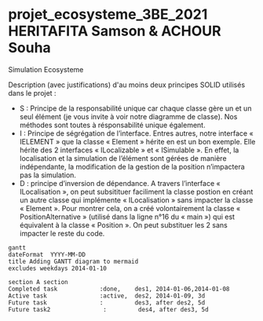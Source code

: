 # projet_ecosysteme_3BE_2021 HERITAFITA Samson & ACHOUR Souha
Simulation Ecosysteme


Description (avec justifications) d'au moins deux principes SOLID utilisés dans le projet : 
- S : Principe de la responsabilité unique car chaque classe gère un et un seul élément (je vous invite à voir notre diagramme de classe).  Nos méthodes sont toutes à résponsabilité unique également.
- I : Principe de ségrégation de l’interface. Entres autres, notre interface « IELEMENT » que la classe « Element » hérite en est un bon exemple. Elle hérite des 2 interfaces « ILocalizable » et « ISimulable ». En effet, la localisation et la simulation de l’élément sont gérées de manière indépendante, la modification de la gestion de la position n’impactera pas la simulation. 
- D : principe d’inversion de dépendance. A travers l’interface « ILocalisation », on peut subsitituer  faciliment la classe postion en créant un autre classe qui implémente « ILocalisation » sans impacter la classe « Element ». Pour montrer cela, on a créé volontairement la classe « PositionAlternative » (utilisé dans la ligne n°16 du « main ») qui est équivalent à la classe « Position ». On peut substituer les 2 sans impacter le reste du code.


```mermaid
gantt
dateFormat  YYYY-MM-DD
title Adding GANTT diagram to mermaid
excludes weekdays 2014-01-10

section A section
Completed task            :done,    des1, 2014-01-06,2014-01-08
Active task               :active,  des2, 2014-01-09, 3d
Future task               :         des3, after des2, 5d
Future task2               :         des4, after des3, 5d
```

